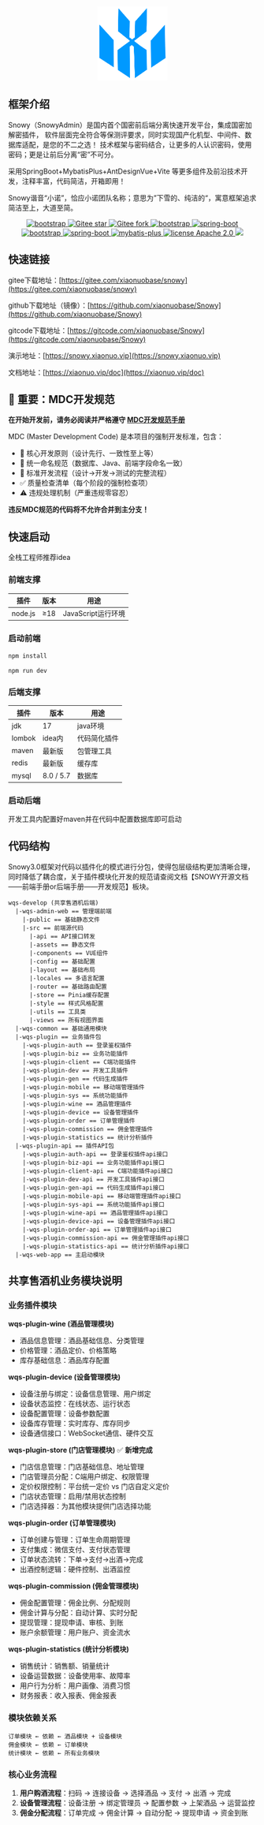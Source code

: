 <div align="center">
    <p align="center">
        <img src="wqs-admin-web/public/img/logo.png" height="150" alt="logo"/>
    </p>
</div>

## 框架介绍

Snowy（SnowyAdmin）是国内首个国密前后端分离快速开发平台，集成国密加解密插件，
软件层面完全符合等保测评要求，同时实现国产化机型、中间件、数据库适配，是您的不二之选！
技术框架与密码结合，让更多的人认识密码，使用密码；更是让前后分离“密”不可分。

采用SpringBoot+MybatisPlus+AntDesignVue+Vite 等更多组件及前沿技术开发，注释丰富，代码简洁，开箱即用！

Snowy谐音“小诺”，恰应小诺团队名称；意思为”下雪的、纯洁的“，寓意框架追求简洁至上，大道至简。

<p align="center">     
    <p align="center">
        <a href="https://gitcode.com/xiaonuobase/Snowy">
            <img src="https://gitcode.com/xiaonuobase/Snowy/star/badge.svg" alt="bootstrap">
        </a>
        <a href="https://gitee.com/xiaonuobase/snowy">
            <img src="https://gitee.com/xiaonuobase/snowy/badge/star.svg?theme=dark" alt="Gitee star">
        </a>
        <a href="https://gitee.com/xiaonuobase/snowy">
            <img src="https://gitee.com/xiaonuobase/snowy/badge/fork.svg?theme=dark" alt="Gitee fork">
        </a>
        <a href="https://www.antdv.com/docs/vue/introduce-cn/">
            <img src="https://img.shields.io/badge/vue-3-blue.svg" alt="bootstrap">
        </a> 
        <a href="http://spring.io/projects/spring-boot">
            <img src="https://img.shields.io/badge/vite-5-green.svg" alt="spring-boot">
        </a>
        <a href="https://www.antdv.com/docs/vue/introduce-cn/">
            <img src="https://img.shields.io/badge/vue--ant--design-4-blue.svg" alt="bootstrap">
        </a> 
        <a href="http://spring.io/projects/spring-boot">
            <img src="https://img.shields.io/badge/spring--boot-3-green.svg" alt="spring-boot">
        </a>
        <a href="http://mp.baomidou.com">
            <img src="https://img.shields.io/badge/mybatis--plus-3-blue.svg" alt="mybatis-plus">
        </a>  
        <a href="./LICENSE">
            <img src="https://img.shields.io/badge/license-Apache%202-red" alt="license Apache 2.0">
        </a>
        <a href="https://old.murphysec.com/dr/mQ1xAybeOLMLOxH8pU" alt="OSCS Status">
            <img src="https://www.oscs1024.com/platform/badge//xiaonuobase/snowy.git.svg?size=small"/>
        </a>
    </p>
</p>

## 快速链接

gitee下载地址：[https://gitee.com/xiaonuobase/snowy](https://gitee.com/xiaonuobase/snowy)

github下载地址（镜像）：[https://github.com/xiaonuobase/Snowy](https://github.com/xiaonuobase/Snowy)

gitcode下载地址：[https://gitcode.com/xiaonuobase/Snowy](https://gitcode.com/xiaonuobase/Snowy)

演示地址：[https://snowy.xiaonuo.vip](https://snowy.xiaonuo.vip)

文档地址：[https://xiaonuo.vip/doc](https://xiaonuo.vip/doc)

## 🔴 重要：MDC开发规范

**在开始开发前，请务必阅读并严格遵守 [MDC开发规范手册](../MDC-开发规范手册.md)**

MDC (Master Development Code) 是本项目的强制开发标准，包含：
- 🎯 核心开发原则（设计先行、一致性至上等）
- 📝 统一命名规范（数据库、Java、前端字段命名一致）
- 🔄 标准开发流程（设计→开发→测试的完整流程）
- ✅ 质量检查清单（每个阶段的强制检查项）
- ⚠️ 违规处理机制（严重违规零容忍）

**违反MDC规范的代码将不允许合并到主分支！**

## 快速启动

全栈工程师推荐idea

### 前端支撑

| 插件      | 版本  | 用途             |
|---------|-----|----------------|
| node.js | ≥18 | JavaScript运行环境 |

### 启动前端

```
npm install
```

```
npm run dev
```

### 后端支撑

| 插件     | 版本        | 用途     |
|--------|-----------|--------|
| jdk    | 17        | java环境 |
| lombok | idea内     | 代码简化插件 |
| maven  | 最新版       | 包管理工具  |
| redis  | 最新版       | 缓存库    |
| mysql  | 8.0 / 5.7 | 数据库    |

### 启动后端

开发工具内配置好maven并在代码中配置数据库即可启动

## 代码结构

Snowy3.0框架对代码以插件化的模式进行分包，使得包层级结构更加清晰合理，同时降低了耦合度，关于插件模块化开发的规范请查阅文档【SNOWY开源文档——前端手册or后端手册——开发规范】板块。

```
wqs-develop (共享售酒机后端)
  |-wqs-admin-web == 管理端前端
    |-public == 基础静态文件
    |-src == 前端源代码
      |-api == API接口转发
      |-assets == 静态文件
      |-components == VUE组件
      |-config == 基础配置
      |-layout == 基础布局
      |-locales == 多语言配置
      |-router == 基础路由配置
      |-store == Pinia缓存配置
      |-style == 样式风格配置
      |-utils == 工具类
      |-views == 所有视图界面
  |-wqs-common == 基础通用模块
  |-wqs-plugin == 业务插件包
    |-wqs-plugin-auth == 登录鉴权插件
    |-wqs-plugin-biz == 业务功能插件
    |-wqs-plugin-client == C端功能插件
    |-wqs-plugin-dev == 开发工具插件
    |-wqs-plugin-gen == 代码生成插件
    |-wqs-plugin-mobile == 移动端管理插件
    |-wqs-plugin-sys == 系统功能插件
    |-wqs-plugin-wine == 酒品管理插件
    |-wqs-plugin-device == 设备管理插件
    |-wqs-plugin-order == 订单管理插件
    |-wqs-plugin-commission == 佣金管理插件
    |-wqs-plugin-statistics == 统计分析插件
  |-wqs-plugin-api == 插件API包
    |-wqs-plugin-auth-api == 登录鉴权插件api接口
    |-wqs-plugin-biz-api == 业务功能插件api接口
    |-wqs-plugin-client-api == C端功能插件api接口
    |-wqs-plugin-dev-api == 开发工具插件api接口
    |-wqs-plugin-gen-api == 代码生成插件api接口
    |-wqs-plugin-mobile-api == 移动端管理插件api接口
    |-wqs-plugin-sys-api == 系统功能插件api接口
    |-wqs-plugin-wine-api == 酒品管理插件api接口
    |-wqs-plugin-device-api == 设备管理插件api接口
    |-wqs-plugin-order-api == 订单管理插件api接口
    |-wqs-plugin-commission-api == 佣金管理插件api接口
    |-wqs-plugin-statistics-api == 统计分析插件api接口
  |-wqs-web-app == 主启动模块
```

## 共享售酒机业务模块说明

### 业务插件模块

**wqs-plugin-wine (酒品管理模块)**
- 酒品信息管理：酒品基础信息、分类管理
- 价格管理：酒品定价、价格策略
- 库存基础信息：酒品库存配置

**wqs-plugin-device (设备管理模块)**
- 设备注册与绑定：设备信息管理、用户绑定
- 设备状态监控：在线状态、运行状态
- 设备配置管理：设备参数配置
- 设备库存管理：实时库存、库存同步
- 设备通信接口：WebSocket通信、硬件交互

**wqs-plugin-store (门店管理模块)** ✅ **新增完成**
- 门店信息管理：门店基础信息、地址管理
- 门店管理员分配：C端用户绑定、权限管理
- 定价权限控制：平台统一定价 vs 门店自定义定价
- 门店状态管理：启用/禁用状态控制
- 门店选择器：为其他模块提供门店选择功能

**wqs-plugin-order (订单管理模块)**
- 订单创建与管理：订单生命周期管理
- 支付集成：微信支付、支付状态管理
- 订单状态流转：下单→支付→出酒→完成
- 出酒控制逻辑：硬件控制、出酒监控

**wqs-plugin-commission (佣金管理模块)**
- 佣金配置管理：佣金比例、分配规则
- 佣金计算与分配：自动计算、实时分配
- 提现管理：提现申请、审核、到账
- 账户余额管理：用户账户、资金流水

**wqs-plugin-statistics (统计分析模块)**
- 销售统计：销售额、销量统计
- 设备运营数据：设备使用率、故障率
- 用户行为分析：用户画像、消费习惯
- 财务报表：收入报表、佣金报表

### 模块依赖关系

```
订单模块 ← 依赖 ← 酒品模块 + 设备模块
佣金模块 ← 依赖 ← 订单模块
统计模块 ← 依赖 ← 所有业务模块
```

### 核心业务流程

1. **用户购酒流程**：扫码 → 连接设备 → 选择酒品 → 支付 → 出酒 → 完成
2. **设备管理流程**：设备注册 → 绑定管理员 → 配置参数 → 上架酒品 → 运营监控
3. **佣金分配流程**：订单完成 → 佣金计算 → 自动分配 → 提现申请 → 资金到账